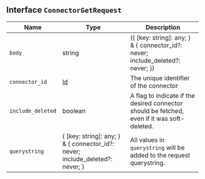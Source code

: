 ## Interface `ConnectorGetRequest`

| Name | Type | Description |
| - | - | - |
| `body` | string | ({ [key: string]: any; } & { connector_id?: never; include_deleted?: never; }) | All values in `body` will be added to the request body. |
| `connector_id` | [Id](./Id.md) | The unique identifier of the connector |
| `include_deleted` | boolean | A flag to indicate if the desired connector should be fetched, even if it was soft-deleted. |
| `querystring` | { [key: string]: any; } & { connector_id?: never; include_deleted?: never; } | All values in `querystring` will be added to the request querystring. |

